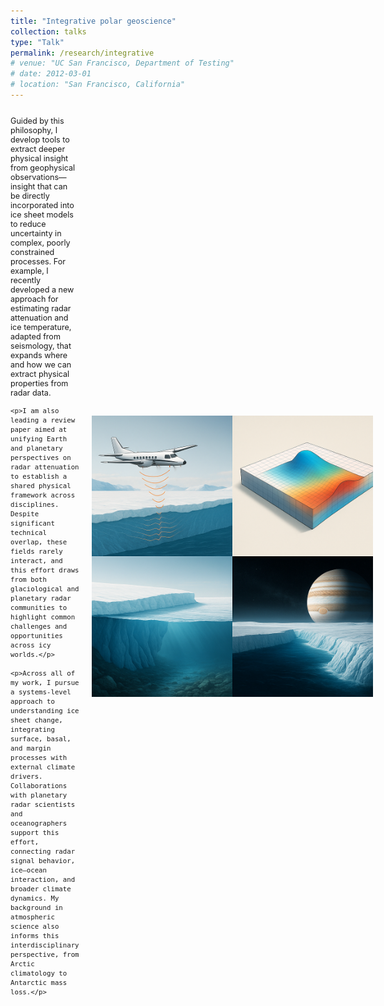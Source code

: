```yaml
---
title: "Integrative polar geoscience"
collection: talks
type: "Talk"
permalink: /research/integrative
# venue: "UC San Francisco, Department of Testing"
# date: 2012-03-01
# location: "San Francisco, California"
---
```

<div style="display: flex; align-items: center; justify-content: space-between; margin-top: 1em;">

  <div style="flex: 1; padding-right: 20px; font-size: 0.9em;">
    <p>Guided by this philosophy, I develop tools to extract deeper physical insight from geophysical observations—insight that can be directly incorporated into ice sheet models to reduce uncertainty in complex, poorly constrained processes. For example, I recently developed a new approach for estimating radar attenuation and ice temperature, adapted from seismology, that expands where and how we can extract physical properties from radar data.</p>

    <p>I am also leading a review paper aimed at unifying Earth and planetary perspectives on radar attenuation to establish a shared physical framework across disciplines. Despite significant technical overlap, these fields rarely interact, and this effort draws from both glaciological and planetary radar communities to highlight common challenges and opportunities across icy worlds.</p>

    <p>Across all of my work, I pursue a systems-level approach to understanding ice sheet change, integrating surface, basal, and margin processes with external climate drivers. Collaborations with planetary radar scientists and oceanographers support this effort, connecting radar signal behavior, ice–ocean interaction, and broader climate dynamics. My background in atmospheric science also informs this interdisciplinary perspective, from Arctic climatology to Antarctic mass loss.</p>
  </div>

  <div style="flex-shrink: 0; display: flex; align-items: center; justify-content: flex-end;">
    <img src="/images/integrative.png" alt="Polar Geoscience Icon" style="width: 450px;">
  </div>

</div>


